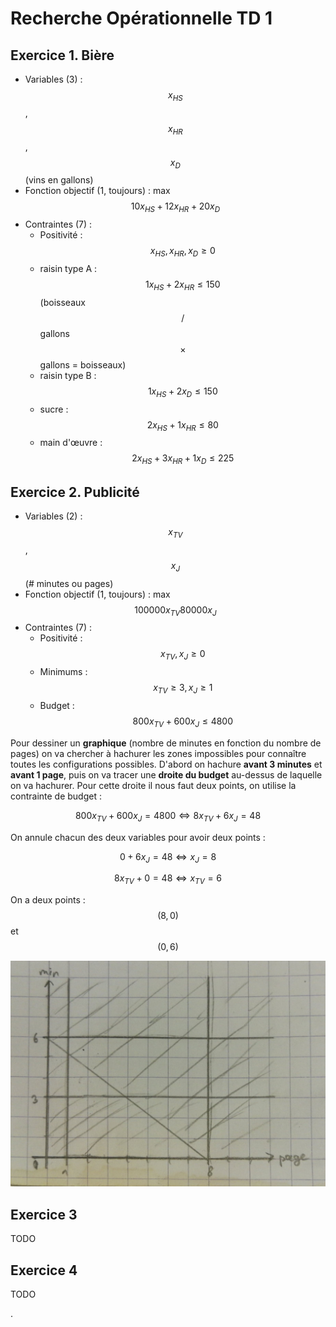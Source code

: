 # Recherche Opérationnelle TD 1

## Exercice 1. Bière

- Variables (3) : $$x_{HS}$$, $$x_{HR}$$, $$x_D$$ (vins en gallons)
- Fonction objectif (1, toujours) : max $$10x_{HS} + 12x_{HR} + 20x_D$$
- Contraintes (7) :
  - Positivité : $$x_{HS}, x_{HR}, x_D \ge 0$$
  - raisin type A : $$1x_{HS} + 2x_{HR} \le 150$$ (boisseaux $$/$$ gallons $$\times$$ gallons = boisseaux)
  - raisin type B : $$1x_{HS} + 2x_D \le 150$$
  - sucre : $$2x_{HS} + 1x_{HR} \le 80$$
  - main d'œuvre : $$2x_{HS} + 3x_{HR} + 1x_D \le 225$$

## Exercice 2. Publicité

- Variables (2) : $$x_{TV}$$, $$x_J$$ (# minutes ou pages)
- Fonction objectif (1, toujours) : max $$100000x_{TV} 80000x_J$$
- Contraintes (7) :
  - Positivité : $$x_{TV}, x_J \ge 0$$
  - Minimums : $$x_{TV} \ge 3, x_J \ge 1$$
  - Budget : $$800x_{TV} + 600x_J \le 4800$$

Pour dessiner un **graphique** (nombre de minutes en fonction du nombre de pages) on va chercher à hachurer les zones impossibles pour connaître toutes les configurations possibles. D'abord on hachure **avant 3 minutes** et **avant 1 page**, puis on va tracer une **droite du budget** au-dessus de laquelle on va hachurer. Pour cette droite il nous faut deux points, on utilise la contrainte de budget :

$$
800x_{TV} + 600x_J = 4800 \Leftrightarrow 8x_{TV} + 6x_J = 48
$$

On annule chacun des deux variables pour avoir deux points :

$$
0 + 6x_J = 48 \Leftrightarrow x_J = 8
$$

$$
8x_{TV} + 0 = 48 \Leftrightarrow x_{TV} = 6
$$

On a deux points : $$(8, 0)$$ et $$(0, 6)$$

![Graphique](img/1.jpg)

## Exercice 3

TODO

## Exercice 4

TODO

.

